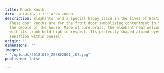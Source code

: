 ```yaml
---
title: Knock Knock
date: 2018-10-11 13:14:24 +0000
description: Elephants hold a special happy place in the lives of Bastar tribals.
  These door knocks are for the front door symbolizing contentment in the lives of
  the people of the house. Made of pure brass, the elephant head welcomes everyone
  with its trunk held high in respect. Its perfectly shaped almond eyes emit a calming
  sensation within oneself.
origin: ''
dimensions: ''
images:
- "/uploads/20181019_205802061_iOS.jpg"
published: false

---
```

